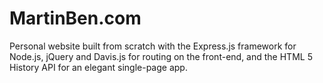 MartinBen.com
=============

Personal website built from scratch with the Express.js framework for Node.js, jQuery and Davis.js for routing on the front-end, and the HTML 5 History API for an elegant single-page app.
